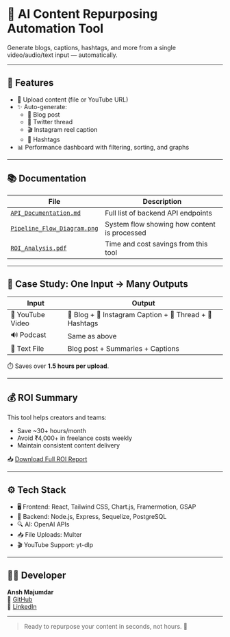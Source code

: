 # 🚀 AI Content Repurposing Automation Tool

Generate blogs, captions, hashtags, and more from a single video/audio/text input — automatically.

---

## 📌 Features

- 🔁 Upload content (file or YouTube URL)
- ✨ Auto-generate:
  - 📝 Blog post
  - 🧵 Twitter thread
  - 🎬 Instagram reel caption
  - 📌 Hashtags
- 📊 Performance dashboard with filtering, sorting, and graphs

---

## 📚 Documentation

| File | Description |
|------|-------------|
| [`API_Documentation.md`](./docs/API_Documentation.md) | Full list of backend API endpoints |
| [`Pipeline_Flow_Diagram.png`](./docs/Pipeline_Flow_Diagram.png) | System flow showing how content is processed |
| [`ROI_Analysis.pdf`](./docs/ROI_Analysis.pdf) | Time and cost savings from this tool |

---

## 🔄 Case Study: One Input → Many Outputs

| Input | Output |
|-------|--------|
| 🎥 YouTube Video | 📝 Blog + 📸 Instagram Caption + 🧵 Thread + 📌 Hashtags |
| 🔊 Podcast | Same as above |
| 📄 Text File | Blog post + Summaries + Captions |

⏱️ Saves over **1.5 hours per upload**.

---

## 💰 ROI Summary

This tool helps creators and teams:

- Save ~30+ hours/month
- Avoid ₹4,000+ in freelance costs weekly
- Maintain consistent content delivery

📥 [Download Full ROI Report](./docs/ROI_Analysis.pdf)

---

## ⚙️ Tech Stack

- 🖥️ Frontend: React, Tailwind CSS, Chart.js, Framermotion, GSAP
- 🧠 Backend: Node.js, Express, Sequelize, PostgreSQL
- 🔍 AI: OpenAI APIs
- 📥 File Uploads: Multer
- 🎬 YouTube Support: yt-dlp

---

## 👨‍💻 Developer

**Ansh Majumdar**  
🔗 [GitHub](https://github.com/Ansh-Majumdar619)  
🔗 [LinkedIn](https://www.linkedin.com/in/ansh-majumdar)

---

> Ready to repurpose your content in seconds, not hours. 🚀
